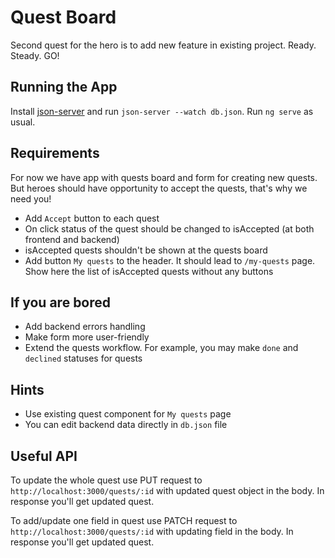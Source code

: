 # Quest Board

Second quest for the hero is to add new feature in existing project. Ready. Steady. GO!

## Running the App

Install [json-server](https://www.npmjs.com/package/json-server) and run `json-server --watch db.json`.
Run `ng serve` as usual.

## Requirements

For now we have app with quests board and form for creating new quests. But heroes should have opportunity to accept the quests, that's why we need you!

- Add `Accept` button to each quest
- On click status of the quest should be changed to isAccepted (at both frontend and backend)
- isAccepted quests shouldn't be shown at the quests board
- Add button `My quests` to the header. It should lead to `/my-quests` page. Show here the list of isAccepted quests without any buttons

## If you are bored

- Add backend errors handling
- Make form more user-friendly
- Extend the quests workflow. For example, you may make `done` and `declined` statuses for quests

## Hints

- Use existing quest component for `My quests` page
- You can edit backend data directly in `db.json` file

## Useful API

To update the whole quest use PUT request to `http://localhost:3000/quests/:id` with updated quest object in the body. In response you'll get updated quest.

To add/update one field in quest use PATCH request to `http://localhost:3000/quests/:id` with updating field in the body. In response you'll get updated quest.

